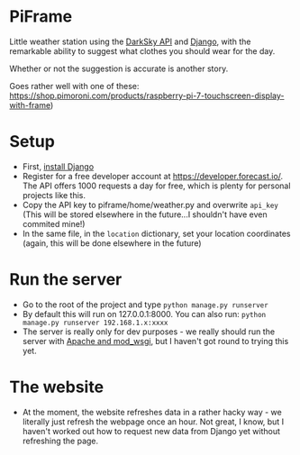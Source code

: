 # PiFrame
Little weather station using the [DarkSky API](https://developer.forecast.io/) 
and [Django](https://www.djangoproject.com/), with the remarkable ability to 
suggest what clothes you should wear for the day.

Whether or not the suggestion is accurate is another story.

Goes rather well with one of these:
https://shop.pimoroni.com/products/raspberry-pi-7-touchscreen-display-with-frame)

# Setup
- First, [install Django](https://docs.djangoproject.com/en/1.9/topics/install/#installing-official-release)
- Register for a free developer account at https://developer.forecast.io/.  The API offers 1000 requests a day for free, 
which is plenty for personal projects like this.
- Copy the API key to piframe/home/weather.py and overwrite `api_key` 
(This will be stored elsewhere in the future...I shouldn't have even commited mine!)
- In the same file, in the `location` dictionary, set your location coordinates 
(again, this will be done elsewhere in the future)

# Run the server
- Go to the root of the project and type `python manage.py runserver`
- By default this will run on 127.0.0.1:8000.  You can also run: `python manage.py runserver 192.168.1.x:xxxx`
- The server is really only for dev purposes - we really should run the server 
with [Apache and mod_wsgi](https://docs.djangoproject.com/en/1.9/howto/deployment/wsgi/modwsgi/), 
but I haven't got round to trying this yet.

# The website
- At the moment, the website refreshes data in a rather hacky way - we literally 
just refresh the webpage once an hour.  Not great, I know, but I haven't worked out
how to request new data from Django yet without refreshing the page.
